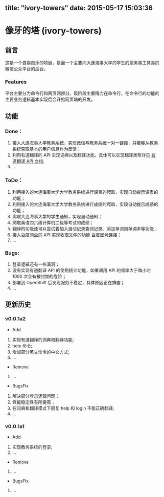 ﻿title: "ivory-towers"
date: 2015-05-17 15:03:36
---

# 像牙的塔 (ivory-towers)

## 前言

这是一个自娱自乐的项目，是面一个主要向大连海事大学的学生的服务类工具类的微信公众平台的后台。

### Features

平台主要分为命令行和网页两部分。现阶段主要精力在命令行，在命令行的功能的主要业务逻辑基本实现后会开始网页端的开发。

## 功能

### Done：

1. 接入大连海事大学教务系统，实现微信与教务系统一对一链接，并能够从教务系统获取基本的用户信息作为反馈；
2. 利用有道翻译的 API 实现词典以及翻译功能。具体可以实现翻译类型详见 [有道翻译 API 文档](http://fanyi.youdao.com/openapi?path=data-mode);
3. ...

### ToDo：

1. 利用接入的大连海事大学大学教务系统进行课表的爬取，实现自动提示课表的功能；
2. 利用接入的大连海事大学大学教务系统进行成绩的爬取，实现自动提示成绩的功能；
3. 爬取大连海事大学的学生通知，实现自动通知；
4. 爬取英语四六级计算机二级等考试的成绩；
5. 翻译的功能还可以尝试着加入自动记录查词记录、添加单词到单词本等功能；
6. 接入百度网盘的 API 实现收取文件的功能 [百度账号连接](http://developer.baidu.com/ms/oauth)；
7. ...

### Bugs:

1. 登录逻辑还有一些漏洞；
2. 没有实现有道翻译 API 的使用统计功能，如果调用 API 的频率大于每小时 1000 次会有被封禁的危险；
3. 部署到 OpenShift 后发现服务不稳定，具体原因正在排查；
4. ...

## 更新历史

### v0.0.1a2

* Add
1. 实现有道翻译的词典和翻译功能;
2. help 命令;
3. 增加部分英文命令的中文方式;
4. ...
* Remove
1. ...
* BugsFix
1. 解决部分登录逻辑问题；
2. 性能稳定性有所提高；
3. 在词典和翻译模式下回复 help 和 login 不能正确翻译;
4. ...

### v0.0.1a1

* Add
1. 实现教务系统的登录;
2. ...
* Remove
1. ...
* BugsFix
1. ...